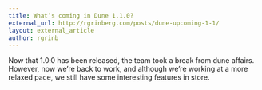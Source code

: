 ```yaml
---
title: What’s coming in Dune 1.1.0?
external_url: http://rgrinberg.com/posts/dune-upcoming-1-1/
layout: external_article
author: rgrinb
---
```


Now that 1.0.0 has been released, the team took a break from dune affairs.
However, now we’re back to work, and although we’re working at a more relaxed
pace, we still have some interesting features in store.
